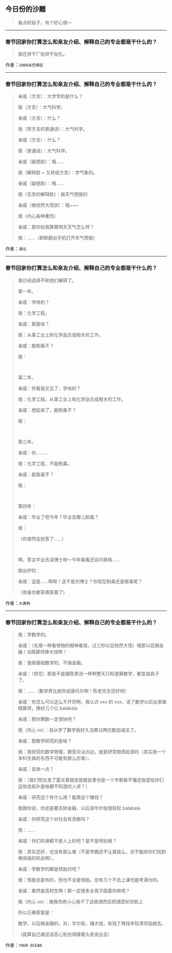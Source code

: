 ## 今日份的沙雕

> 看点好段子，有个好心情～


 
---

### 春节回家你打算怎么和亲友介绍、解释自己的专业都是干什么的？

> 我在饼干厂给饼干钻孔。


作者：`1000米恐惧症`

---

### 春节回家你打算怎么和亲友介绍、解释自己的专业都是干什么的？

> 亲戚（方言）：大学学的是什么？
> 
> 我（方言）：大气科学。
> 
> 亲戚（方言）：什么？
> 
> 我（带方言的普通话）：大气科学。
> 
> 亲戚（方言）：什么？
> 
> 我（普通话）：大气科学。
> 
> 亲戚（疑惑脸）：哦……
> 
> 我（解释脸 + 又转成方言）：学气象的。
> 
> 亲戚（疑惑脸）：哦……
> 
> 我（无奈的解释脸）：做天气预报的
> 
> 亲戚（做恍然大悟状）：哦~~~
> 
> 我（内心各种重伤）
> 
> 亲戚：那你给我算算明天天气怎么样？
> 
> 我：……（默默翻出手机打开天气预报）


作者：`漠北`

---

### 春节回家你打算怎么和亲友介绍、解释自己的专业都是干什么的？

> 我已经选择不和他们解释了。
> 
> 第一年。
> 
> 亲戚：学啥的？
> 
> 我：化学工程。
> 
> 亲戚：那是啥？
> 
> 我：从事工业上和化学品合成相关的工作。
> 
> 亲戚：能制毒不？
> 
> 我：
> 
>  
> 
> 第二年。
> 
> 亲戚：你看我又忘了，学啥的？
> 
> 我：化学工程，从事工业上和化学品合成相关的工作。
> 
> 亲戚：想起来了，能制毒不？
> 
> 我：
> 
>  
> 
> 第三年。
> 
> 亲戚：你………
> 
> 我：化学工程，不能制毒。
> 
> 亲戚：能贩毒不？
> 
> 我：
> 
>  
> 
> 第四年：
> 
> 亲戚：毕业了吧今年？毕业去哪儿制毒？
> 
> 我：
> 
> （你居然会抢答了……）
> 
>  
> 
> 啊，答主毕业去读博士啦～今年看看还会问我啥……
> 
> 刚出炉的：
> 
> 亲戚：这是……啊呀！这不是刘博士？你现在制毒还是贩毒呢？
> 
> （恭喜你都答俩答案了）


作者：`大黄鸭`

---

### 春节回家你打算怎么和亲友介绍、解释自己的专业都是干什么的？

> 我：学数学的。
> 
> 亲戚：（先用一种看怪物的眼神看我，过三秒以后恍然大悟）哦那以后搞金融 / 当精算师挣大钱啊！
> 
> 我：我做基础数学的，不搞金融。
> 
> 亲戚：（惊恐）那是不是跟陈景润一样啊整天只知道算数学，都变成疯子了。
> 
> 我：……（数学界比疯你说康托尔啊！陈老先生还好吧）
> 
> 亲戚：你怎么可以这么不开窍啊，我认识 xxx 的 xxx，读了数学以后出来做精算师，挣好几个亿 balabala
> 
> 亲戚：那你算数一定很快吧？
> 
> 我（内心 os）：自从学了数学我好久没算过两位数加减法了。
> 
> 亲戚：那数学研究的是啥？
> 
> 我：我研究的数学物理，跟弦论沾点边，就是研究物质起源的（其实我一个本科生做的东西不可能有那么厉害）。
> 
> 亲戚：具体一点？
> 
> 我：（我们院长发了篇文章就连我题目里也是一个字都看不懂还指望给你们这些连拓扑是啥都不知道的人讲？）
> 
> 亲戚：研究这个有什么用？能靠这个赚钱？
> 
> 我跟你说，你还是要去转金融，以后进华尔街很轻松 balabala
> 
> 亲戚：你研究这个对社会有贡献吗？
> 
> 我：……
> 
> 亲戚：你们的课都不是人上的吧？是不是特别难？
> 
> 我：其实还好，也没有那么难（不是学霸还不让我装么，总不能给你们找到嘲讽我的机会啊）。
> 
> 亲戚：学数学的都是怪胎对吧？
> 
> 我：怪胎总是有的，但也不全是怪胎。总有几个不去上课也能考满分的。
> 
> 亲戚：果然是高材生啊！那一定很多女孩子围着你转吧？
> 
> 我（内心 os）：揭我伤疤小心我干了这碗酒然后把酒壶抡你脸上
> 
> 所以正确答案是：
> 
> 数学，以后搞金融的，对，华尔街，赚大钱，有钱了再找年轻漂亮姑娘去。
> 
> （就算自己被这话恶心到也得硬着头皮说出去）


作者：`YOUR OCEAN`